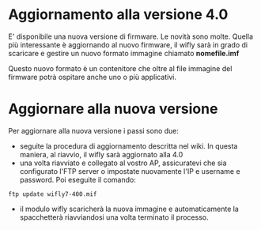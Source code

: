 # Aggiornamento alla versione 4.0 #

E' disponibile una nuova versione di firmware. Le novità sono molte. Quella più interessante è aggiornando al nuovo firmware, il wifly sarà in grado di scaricare e gestire un nuovo formato immagine chiamato **nomefile.imf**

Questo nuovo formato è un contenitore che oltre al file immagine del firmware potrà ospitare anche uno o più applicativi.

# Aggiornare alla nuova versione #

Per aggiornare alla nuova versione i passi sono due:

  * seguite la procedura di aggiornamento descritta nel wiki. In questa maniera, al riavvio, il wifly sarà aggiornato alla 4.0
  * una volta riavviato e collegato al vostro AP, assicuratevi che sia configurato l'FTP server o impostate nuovamente l'IP e username e password. Poi eseguite il comando:
```
ftp update wifly7-400.mif
```
  * il modulo wifly scaricherà la nuova immagine e automaticamente la spacchetterà riavviandosi una volta terminato il processo.